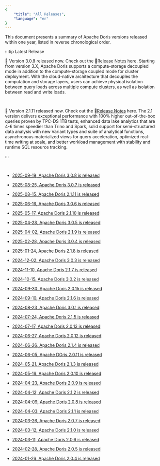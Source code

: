 ```yaml
---
{
    "title": "All Releases",
    "language": "en"
}
---
```


This document presents a summary of Apache Doris versions released within one year, listed in reverse chronological order.

:::tip Latest Release

🎉 Version 3.0.8 released now. Check out the 🔗[Release Notes](../releasenotes/v3.0/release-3.0.8) here. Starting from version 3.X, Apache Doris supports a compute-storage decoupled mode in addition to the compute-storage coupled mode for cluster deployment. With the cloud-native architecture that decouples the computation and storage layers, users can achieve physical isolation between query loads across multiple compute clusters, as well as isolation between read and write loads. 

<br />

🎉 Version 2.1.11 released now. Check out the 🔗[Release Notes](../releasenotes/v2.1/release-2.1.11) here. The 2.1 version delivers exceptional performance with 100% higher out-of-the-box queries proven by TPC-DS 1TB tests, enhanced data lake analytics that are 4-6 times speedier than Trino and Spark, solid support for semi-structured data analysis with new Variant types and suite of analytical functions, asynchronous materialized views for query acceleration, optimized real-time writing at scale, and better workload management with stability and runtime SQL resource tracking.

:::


<br />

- [2025-09-19, Apache Doris 3.0.8 is released](../releasenotes/v3.0/release-3.0.8.md)

- [2025-08-25, Apache Doris 3.0.7 is released](../releasenotes/v3.0/release-3.0.7.md)

- [2025-08-15, Apache Doris 2.1.11 is released](../releasenotes/v2.1/release-2.1.11.md)

- [2025-06-16, Apache Doris 3.0.6 is released](../releasenotes/v3.0/release-3.0.6.md)

- [2025-05-17, Apache Doris 2.1.10 is released](../releasenotes/v2.1/release-2.1.10.md)

- [2025-04-28, Apache Doris 3.0.5 is released](../releasenotes/v3.0/release-3.0.5.md)

- [2025-04-02, Apache Doris 2.1.9 is released](../releasenotes/v2.1/release-2.1.9.md)

- [2025-02-28, Apache Doris 3.0.4 is released](../releasenotes/v3.0/release-3.0.4.md)

- [2025-01-24, Apache Doris 2.1.8 is released](../releasenotes/v2.1/release-2.1.8.md)

- [2024-12-02, Apache Doris 3.0.3 is released](../releasenotes/v3.0/release-3.0.3.md)

- [2024-11-10, Apache Doris 2.1.7 is released](../releasenotes/v2.1/release-2.1.7.md)

- [2024-10-15, Apache Doris 3.0.2 is released](../releasenotes/v3.0/release-3.0.2.md)

- [2024-09-30, Apache Doris 2.0.15 is released](../releasenotes/v2.0/release-2.0.15.md)

- [2024-09-10, Apache Doris 2.1.6 is released](../releasenotes/v2.1/release-2.1.6.md)

- [2024-08-23, Apache Doris 3.0.1 is released](../releasenotes/v3.0/release-3.0.1.md)

- [2024-07-24, Apache Doris 2.1.5 is released](../releasenotes/v2.1/release-2.1.5.md)

- [2024-07-17, Apache Doris 2.0.13 is released](../releasenotes/v2.0/release-2.0.13.md)

- [2024-06-27, Apache Doris 2.0.12 is released](../releasenotes/v2.0/release-2.0.12.md)

- [2024-06-26, Apache Doris 2.1.4 is released](../releasenotes/v2.1/release-2.1.4.md)

- [2024-06-05, Apache DOris 2.0.11 is released](../releasenotes/v2.0/release-2.0.11.md)

- [2024-05-21, Apache Doris 2.1.3 is released](../releasenotes/v2.1/release-2.1.3.md)

- [2024-05-16, Apache Doris 2.0.10 is released](../releasenotes/v2.0/release-2.0.10.md)

- [2024-04-23, Apache Doris 2.0.9 is released](../releasenotes/v2.0/release-2.0.9.md)

- [2024-04-12, Apache Doris 2.1.2 is released](../releasenotes/v2.1/release-2.1.2.md)

- [2024-04-09, Apache Doris 2.0.8 is released](../releasenotes/v2.0/release-2.0.8.md)

- [2024-04-03, Apache Doris 2.1.1 is released](../releasenotes/v2.1/release-2.1.1.md)

- [2024-03-26, Apache Doris 2.0.7 is released](../releasenotes/v2.0/release-2.0.7.md)

- [2024-03-12, Apache Doris 2.1.0 is released](../releasenotes/v2.1/release-2.1.0.md)

- [2024-03-11, Apache Doris 2.0.6 is released](../releasenotes/v2.0/release-2.0.6.md)

- [2024-02-28, Apache Doris 2.0.5 is released](../releasenotes/v2.0/release-2.0.5.md)

- [2024-01-26, Apache Doris 2.0.4 is released](../releasenotes/v2.0/release-2.0.4.md)




